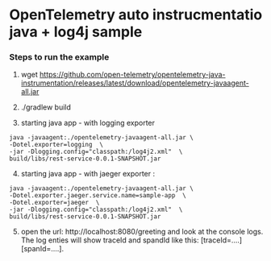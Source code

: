 # OpenTelemetry auto instrucmentatio java + log4j sample

### Steps to run the example

1. wget https://github.com/open-telemetry/opentelemetry-java-instrumentation/releases/latest/download/opentelemetry-javaagent-all.jar

2. ./gradlew build

3. starting java app - with logging exporter

 
 ``` 
 java -javaagent:./opentelemetry-javaagent-all.jar \
 -Dotel.exporter=logging  \
 -jar -Dlogging.config="classpath:/log4j2.xml"  \
 build/libs/rest-service-0.0.1-SNAPSHOT.jar
 ```
 
4. starting java app - with jaeger exporter : 
 
 ```
 java -javaagent:./opentelemetry-javaagent-all.jar \
 -Dotel.exporter.jaeger.service.name=sample-app  \
 -Dotel.exporter=jaeger  \
 -jar -Dlogging.config="classpath:/log4j2.xml"  \
 build/libs/rest-service-0.0.1-SNAPSHOT.jar
 ```
5. open the url: http://localhost:8080/greeting and look at the console logs. The log enties will show traceId and spandId like this: [traceId=....] [spanId=....].

